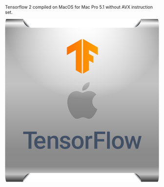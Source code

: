 Tensorflow 2 compiled on MacOS for Mac Pro 5.1 without AVX instruction set.

![alt text](https://raw.githubusercontent.com/alessandro893/tensorflow-macos-no_avx/master/tf.png)

